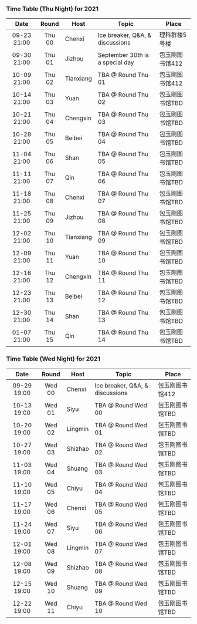 ### Time Table (Thu Night) for 2021
| Date        | Round  | Host      | Topic                           | Place         |
|:-----------:|:------:|-----------|---------------------------------|---------------|
| 09-23 21:00 | Thu 00 | Chenxi    | Ice breaker, Q&A, & discussions | 理科群楼5号楼   |
| 09-30 21:00 | Thu 01 | Jizhou    | September 30th is a special day | 包玉刚图书馆412 |
| 10-09 21:00 | Thu 02 | Tianxiang | TBA @ Round Thu 01              | 包玉刚图书馆412 |
| 10-14 21:00 | Thu 03 | Yuan      | TBA @ Round Thu 02              | 包玉刚图书馆TBD |
| 10-21 21:00 | Thu 04 | Chengxin  | TBA @ Round Thu 03              | 包玉刚图书馆TBD |
| 10-28 21:00 | Thu 05 | Beibei    | TBA @ Round Thu 04              | 包玉刚图书馆TBD |
| 11-04 21:00 | Thu 06 | Shan      | TBA @ Round Thu 05              | 包玉刚图书馆TBD |
| 11-11 21:00 | Thu 07 | Qin       | TBA @ Round Thu 06              | 包玉刚图书馆TBD |
| 11-18 21:00 | Thu 08 | Chenxi    | TBA @ Round Thu 07              | 包玉刚图书馆TBD |
| 11-25 21:00 | Thu 09 | Jizhou    | TBA @ Round Thu 08              | 包玉刚图书馆TBD |
| 12-02 21:00 | Thu 10 | Tianxiang | TBA @ Round Thu 09              | 包玉刚图书馆TBD |
| 12-09 21:00 | Thu 11 | Yuan      | TBA @ Round Thu 10              | 包玉刚图书馆TBD |
| 12-16 21:00 | Thu 12 | Chengxin  | TBA @ Round Thu 11              | 包玉刚图书馆TBD |
| 12-23 21:00 | Thu 13 | Beibei    | TBA @ Round Thu 12              | 包玉刚图书馆TBD |
| 12-30 21:00 | Thu 14 | Shan      | TBA @ Round Thu 13              | 包玉刚图书馆TBD |
| 01-07 21:00 | Thu 15 | Qin       | TBA @ Round Thu 14              | 包玉刚图书馆TBD |

### Time Table (Wed Night) for 2021
| Date        | Round  | Host      | Topic                           | Place         |
|:-----------:|:------:|-----------|---------------------------------|---------------|
| 09-29 19:00 | Wed 00 | Chenxi    | Ice breaker, Q&A, & discussions | 包玉刚图书馆412 |
| 10-13 19:00 | Wed 01 | Siyu      | TBA @ Round Wed 00              | 包玉刚图书馆TBD |
| 10-20 19:00 | Wed 02 | Lingmin   | TBA @ Round Wed 01              | 包玉刚图书馆TBD |
| 10-27 19:00 | Wed 03 | Shizhao   | TBA @ Round Wed 02              | 包玉刚图书馆TBD |
| 11-03 19:00 | Wed 04 | Shuang    | TBA @ Round Wed 03              | 包玉刚图书馆TBD |
| 11-10 19:00 | Wed 05 | Chiyu     | TBA @ Round Wed 04              | 包玉刚图书馆TBD |
| 11-17 19:00 | Wed 06 | Chenxi    | TBA @ Round Wed 05              | 包玉刚图书馆TBD |
| 11-24 19:00 | Wed 07 | Siyu      | TBA @ Round Wed 06              | 包玉刚图书馆TBD |
| 12-01 19:00 | Wed 08 | Lingmin   | TBA @ Round Wed 07              | 包玉刚图书馆TBD |
| 12-08 19:00 | Wed 09 | Shizhao   | TBA @ Round Wed 08              | 包玉刚图书馆TBD |
| 12-15 19:00 | Wed 10 | Shuang    | TBA @ Round Wed 09              | 包玉刚图书馆TBD |
| 12-22 19:00 | Wed 11 | Chiyu     | TBA @ Round Wed 10              | 包玉刚图书馆TBD |
